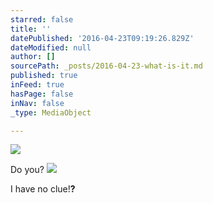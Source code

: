 ```yaml
---
starred: false
title: ''
datePublished: '2016-04-23T09:19:26.829Z'
dateModified: null
author: []
sourcePath: _posts/2016-04-23-what-is-it.md
published: true
inFeed: true
hasPage: false
inNav: false
_type: MediaObject

---
```

![](https://the-grid-user-content.s3-us-west-2.amazonaws.com/19c75ebd-23e1-4b9c-a30d-382c386fc2f8.jpg)

Do you?
![](https://the-grid-user-content.s3-us-west-2.amazonaws.com/efdaf8ee-2223-417a-ba02-805ec4dee35b.jpg)

I have no clue!**?**